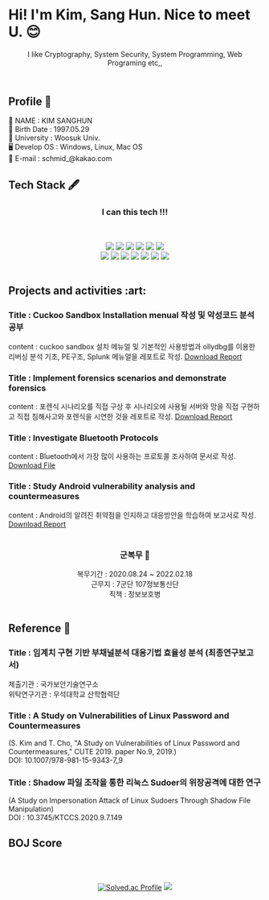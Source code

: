 
<header>
  <h1 align="left">Hi! I'm Kim, Sang Hun. Nice to meet U. 😊</h1>
  I like Cryptography, System Security, System Programming, Web Programing etc,,
</header>
<div align="center">
  
  <h2 align="left">Profile 🐤</h2>
  <div align="left">
  🧔 NAME : KIM SANGHUN<br/>
  🍼 Birth Date : 1997.05.29<br/>
  📔 University : Woosuk Univ.<br/>
  🖥️ Develop OS : Windows, Linux, Mac OS <br/>
  💌 E-mail : schmid_@kakao.com<br/>
  </div>
<h2 align="left">Tech Stack 🖋</h2>
  <h3>I can this tech !!!</h3><br/><br/>
<a href="https://github.com/kinsanghun"><img src="https://hits.seeyoufarm.com/api/count/incr/badge.svg?url=https%3A%2F%2Fgithub.com%2Fkinsanghun&count_bg=%23000000&title_bg=%23000000&icon=github.svg&icon_color=%23E7E7E7&title=GitHub&edge_flat=false)"/></a>
<img src="https://camo.githubusercontent.com/dd7559df3804c36eeeb5da15bb3445ea66682b8ffc736e2dc737e1975056cbf4/68747470733a2f2f696d672e736869656c64732e696f2f62616467652f507974686f6e2d3337363641423f7374796c653d666c61742d737175617265266c6f676f3d507974686f6e266c6f676f436f6c6f723d7768697465" data-canonical-src="https://img.shields.io/badge/Python-3766AB?style=flat-square&amp;logo=Python&amp;logoColor=white" style="max-width: 100%;">
<img src="https://camo.githubusercontent.com/372dfe5550512c1b2e7e3649ea92a5cbadeec44a51c3b2bf822fe2a7a22c13d7/68747470733a2f2f696d672e736869656c64732e696f2f62616467652f4a6176612d3030373339363f7374796c653d666c61742d737175617265266c6f676f3d4a617661266c6f676f436f6c6f723d7768697465" data-canonical-src="https://img.shields.io/badge/Java-007396?style=flat-square&amp;logo=Java&amp;logoColor=white" style="max-width: 100%;">
<img src="https://camo.githubusercontent.com/c627263bfde5e853eef76b088f380460a4f2f2d909175eee6a77b42ca1a041c1/68747470733a2f2f696d672e736869656c64732e696f2f62616467652f432d4138423943433f7374796c653d666c61742d737175617265266c6f676f3d43266c6f676f436f6c6f723d7768697465" data-canonical-src="https://img.shields.io/badge/C-A8B9CC?style=flat-square&amp;logo=C&amp;logoColor=white" style="max-width: 100%;">
<img src="https://camo.githubusercontent.com/1a2432fe733ac4772ad5036bd3f66738d9a9c4471bba0617c8ea93c34d54102a/68747470733a2f2f696d672e736869656c64732e696f2f62616467652f48544d4c352d4533344632363f7374796c653d666c61742d737175617265266c6f676f3d48544d4c35266c6f676f436f6c6f723d7768697465" data-canonical-src="https://img.shields.io/badge/HTML5-E34F26?style=flat-square&amp;logo=HTML5&amp;logoColor=white" style="max-width: 100%;">
  <img src="https://img.shields.io/badge/Spring-6DB33F?style=flat-square&logo=Spring&logoColor=white" style="max-width: 100%;">
  <br/>
<img src="https://camo.githubusercontent.com/607f3adb5fb476059b0021201f5e48b5cafa7d82eb10d60e4385ae128aef1ac8/68747470733a2f2f696d672e736869656c64732e696f2f62616467652f4a6176617363726970742d6666623133623f7374796c653d666c61742d737175617265266c6f676f3d6a617661736372697074266c6f676f436f6c6f723d7768697465" data-canonical-src="https://img.shields.io/badge/Javascript-ffb13b?style=flat-square&amp;logo=javascript&amp;logoColor=white" style="max-width: 100%;">
  <img src="https://img.shields.io/badge/chartjs-pink?style=flat-square&logo=chart.js&logoColor=white"/>
<img src="https://camo.githubusercontent.com/9f47ab44c8425fb370779a070dee85979d5ec780212db4cc44c203de2ee4c384/68747470733a2f2f696d672e736869656c64732e696f2f62616467652f446a616e676f2d3039324532303f7374796c653d666c61742d737175617265266c6f676f3d446a616e676f266c6f676f436f6c6f723d7768697465" data-canonical-src="https://img.shields.io/badge/Django-092E20?style=flat-square&amp;logo=Django&amp;logoColor=white" style="max-width: 100%;">
<img src="https://camo.githubusercontent.com/96267d8a69067065ffe11ac12baa0d9206641de7eb74225b62fa93f78631775a/68747470733a2f2f696d672e736869656c64732e696f2f62616467652f4d7973716c2d4536423931453f7374796c653d666c61742d737175617265266c6f676f3d4d7953716c266c6f676f436f6c6f723d7768697465" data-canonical-src="https://img.shields.io/badge/Mysql-E6B91E?style=flat-square&amp;logo=MySql&amp;logoColor=white" style="max-width: 100%;">
<img src="https://camo.githubusercontent.com/997205b77cd7eac35fdae833c285ec8c87d0d45e26f5b5482a61f391a3733844/68747470733a2f2f696d672e736869656c64732e696f2f62616467652f6373732d3135373242363f7374796c653d666c61742d737175617265266c6f676f3d63737333266c6f676f436f6c6f723d7768697465" data-canonical-src="https://img.shields.io/badge/css-1572B6?style=flat-square&amp;logo=css3&amp;logoColor=white" style="max-width: 100%;">
  <img src="https://img.shields.io/badge/bootstrap-7952B3?style=flat-square&logo=bootstrap&logoColor=white">
  <img src="https://img.shields.io/badge/linux-FCC624?style=flat-square&logo=linux&logoColor=black">
  <br/>
  <br/>
<h2 align="left">Projects and activities :art: </h2>
<div align="left">
  <h3>Title : Cuckoo Sandbox Installation menual 작성 및 악성코드 분석 공부</h3>
  <div>
    content : cuckoo sandbox 설치 메뉴얼 및 기본적인 사용방법과 ollydbg를 이용한 리버싱 분석 기초, PE구조, Splunk 메뉴얼을 레포트로 작성.
    <a href="https://docs.google.com/document/d/1eKp1-VhynLuZwwrGqjoxXOTseb9v9czm/edit?usp=sharing&ouid=113065321955897239924&rtpof=true&sd=true">Download Report</a>
  </div>
  
  <h3>Title : Implement forensics scenarios and demonstrate forensics</h3>
  <div>
    content : 포렌식 시나리오를 직접 구상 후 시나리오에 사용될 서버와 망을 직접 구현하고 직접 침해사고와 포렌식을 시연한 것을 레포트로 작성. 
    <a href="https://docs.google.com/document/d/1mU_YX5jmlXo_c9D9ZjwsFSiOHPM9z_bK/edit?usp=sharing&ouid=113065321955897239924&rtpof=true&sd=true">Download Report</a>
  </div>
  <h3>Title : Investigate Bluetooth Protocols</h3>
  <div>
    content : Bluetooth에서 가장 많이 사용하는 프로토콜 조사하여 문서로 작성.<br/>
    <a href="https://docs.google.com/spreadsheets/d/1y9ovRLvTf1D0Wn3HSdwWGvKkzlFLjKFA/edit?usp=sharing&ouid=113065321955897239924&rtpof=true&sd=true">Download File</a>
  </div>
  <h3>Title : Study Android vulnerability analysis and countermeasures</h3>
  <div>
    content : Android의 알려진 취약점을 인지하고 대응방안을 학습하여 보고서로 작성.<br/>
    <a href="https://drive.google.com/file/d/1S-IhbCHpwJ-FIImtk-3d_zweP2p42BU_/view?usp=sharing">Download Report</a>
  </div>
  <br/>
    <div align="center">
    <h3>군복무 🐧</h3>
    <div>
      복무기간 : 2020.08.24 ~ 2022.02.18<br/>
      근무지 : 7군단 107정보통신단<br/>
      직책 : 정보보호병<br/>
    </div>
  </div>
</div>
  <br/>
  <h2 align="left">
    Reference 📜
  </h2>
  <div align="left">
    <h3>Title : 임계치 구현 기반 부채널분석 대응기법 효율성 분석 (최종연구보고서)</h3>
    제출기관 : 국가보안기술연구소<br/>
    위탁연구기관 : 우석대학교 산학협력단<br/>
    <h3>Title : A Study on Vulnerabilities of Linux Password and Countermeasures</h3>
    (S. Kim and T. Cho, "A Study on Vulnerabilities of Linux Password and Countermeasures," CUTE 2019. paper No.9, 2019.)<br/>
    DOI: 10.1007/978-981-15-9343-7_9<br/>
  <h3>Title : Shadow 파일 조작을 통한 리눅스 Sudoer의 위장공격에 대한 연구</h3>
    (A Study on Impersonation Attack of Linux Sudoers Through Shadow File Manipulation)<br/>
  DOI : 10.3745/KTCCS.2020.9.7.149<br/>
    
  </div>
<h2 align="left">BOJ Score</h2><br/><br/>
  
[![Solved.ac Profile](http://mazassumnida.wtf/api/generate_badge?boj=yaa0529)](https://solved.ac/yaa0529)
<img src="http://mazandi.herokuapp.com/api?handle=yaa0529&theme=warm"/>

  
</div>


